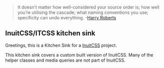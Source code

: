 > It doesn’t matter how well-considered your source order is; how well you’re utilising the cascade; what naming conventions you use; specificity can undo everything.
> -[Harry Roberts](https://github.com/csswizardry)

## InuitCSS/ITCSS kitchen sink

Greetings, this is a Kitchen Sink for a [InuitCSS](https://github.com/inuitcss/inuitcss) project.

This kitchen sink covers a custom built version of InuitCSS. Many of the helper classes and media queries are not part of InuitCSS.